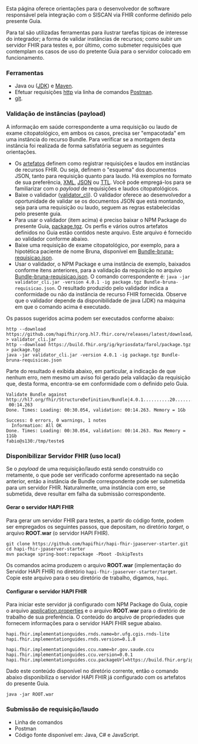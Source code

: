 Esta página oferece orientações para o desenvolvedor
de software responsável pela integração com o SISCAN via FHIR conforme
definido pelo presente Guia. 

Para tal são utilizadas ferramentas para ilustrar tarefas típicas de interesse do integrador; a forma de validar instâncias de recursos; como subir um servidor FHIR para testes e, por último, como submeter requisições que contemplam os casos de uso do pretente Guia para o servidor colocado em funcionamento. 

### Ferramentas
- Java ou ([JDK](https://openjdk.org/)) e [Maven](https://maven.apache.org/).
- Efetuar requisições [http](https://httpie.io/) via linha de comandos [Postman](https://www.postman.com/).
- [git](https://git-scm.com/).

### Validação de instâncias (payload)
A informação em saúde correspondente a uma requisição ou laudo de exame citopatológico, em ambos os casos, precisa ser "empacotada" em uma instância do recurso Bundle. Para verificar se a montagem desta instância foi realizada de forma satisfatória seguem as seguintes orientações.

- Os [artefatos](artifacts.html) definem como registrar requisições e laudos em instâncias de recursos FHIR. Ou seja, definem o "esquema" dos documentos JSON, tanto para requisição quanto para laudo. Há exemplos no formato de sua preferência, [XML](examples.xml.zip), [JSON](examples.json.zip) ou [TTL](examples.ttl.zip). Você pode empregá-los para se familiarizar com o _payload_ de requisições e laudos citopatológicos. 
- Baixe o validador ([validator_cli](https://github.com/hapifhir/org.hl7.fhir.core/releases/latest/download/validator_cli.jar)). O validador oferece ao desenvolvedor a oportunidade de validar se os documentos JSON que está montando, seja para uma requisição ou laudo, seguem as regras estabelecidas pelo presente guia. 
- Para usar o validador (item acima) é preciso baixar o NPM Package do presente Guia, [package.tgz](package.tgz). Os perfis e vários outros artefatos definidos no Guia estão contidos neste arquivo. Este arquivo é fornecido ao validador conforme abaixo.
- Baixe uma requisição de exame citopatológico, por exemplo, para a hipotética paciente de nome Bruna, disponível em [Bundle-bruna-requisicao.json](https://build.fhir.org/ig/kyriosdata/farol/Bundle-bruna-requisicao.json).
- Usar o validador, o NPM Package e uma instância de exemplo, baixados conforme itens anteriores, para a validação da requisição no arquivo [Bundle-bruna-requisicao.json](https://build.fhir.org/ig/kyriosdata/farol/Bundle-bruna-requisicao.json). O comando correspondente é: `java -jar validator_cli.jar -version 4.0.1 -ig package.tgz Bundle-bruna-requisicao.json`. O resultado produzido pelo validador indica a conformidade ou não da instância de recurso FHIR fornecida. Observe que o validador depende da disponibilidade de java (JDK) na máquina em que o comando acima é executado.

Os passos sugeridos acima podem ser executados conforme abaixo:
```
http --download https://github.com/hapifhir/org.hl7.fhir.core/releases/latest/download/validator_cli.jar > validator_cli.jar
http --download https://build.fhir.org/ig/kyriosdata/farol/package.tgz > package.tgz
java -jar validator_cli.jar -version 4.0.1 -ig package.tgz Bundle-bruna-requisicao.json
```

Parte do resultado é exibida abaixo, em particular, a indicação de que nenhum erro, nem mesmo um aviso foi gerado pela validação da requisição que, desta forma, 
encontra-se em conformidade com o definido pelo Guia.

```
Validate Bundle against http://hl7.org/fhir/StructureDefinition/Bundle|4.0.1..........20..........40..........60..........80.........|
 00:14.263
Done. Times: Loading: 00:30.054, validation: 00:14.263. Memory = 1Gb

Success: 0 errors, 0 warnings, 1 notes
  Information: All OK
Done. Times: Loading: 00:30.054, validation: 00:14.263. Max Memory = 11Gb
fabio@s130:/tmp/teste$ 
```

### Disponibilizar Servidor FHIR (uso local)
Se o _payload_ de uma requisição/laudo está sendo construído co rretamente, o que pode ser verificado conforme apresentado na seção anterior, então a instância de Bundle correspondente pode ser submetida para um servidor FHIR. Naturalmente, uma instância com erro, se submetida, deve resultar em falha da submissão correspondente.

#### Gerar o servidor HAPI FHIR
Para gerar um servidor FHIR para testes, a partir do código fonte, podem ser empregados os seguintes passos, que depositam, no diretório _target_, o arquivo **ROOT.war** (o servidor HAPI FHIR). 

```
git clone https://github.com/hapifhir/hapi-fhir-jpaserver-starter.git
cd hapi-fhir-jpaserver-starter
mvn package spring-boot:repackage -Pboot -DskipTests
```

Os comandos acima produzem o arquivo **ROOT.war** (implementação do Servidor HAPI FHIR) no diretório `hapi-fhir-jpaserver-starter/target`. Copie este arquivo para o seu diretório de trabalho, digamos, `hapi`. 

#### Configurar o servidor HAPI FHIR

Para iniciar este servidor já configurado com NPM Package do Guia, copie o arquivo [application.properties](application.properties) e o arquivo **ROOT.war** para o diretório de trabalho de sua preferência. O conteúdo do arquivo de propriedades que fornecem informações para o servidor HAPI FHIR segue abaixo.

```
hapi.fhir.implementationguides.rnds.name=br.ufg.cgis.rnds-lite
hapi.fhir.implementationguides.rnds.version=0.1.8

hapi.fhir.implementationguides.ccu.name=br.gov.saude.ccu
hapi.fhir.implementationguides.ccu.version=0.0.1
hapi.fhir.implementationguides.ccu.packageUrl=https://build.fhir.org/ig/kyriosdata/farol/package.tgz
```
Dado este conteúdo disponível no diretório corrente, então o comando
abaixo disponibiliza o servidor HAPI FHIR já configurado com os artefatos
do presente Guia.

```
java -jar ROOT.war
```

### Submissão de requisição/laudo
- Linha de comandos
- Postman
- Código fonte disponível em: Java, C# e JavaScript. 

